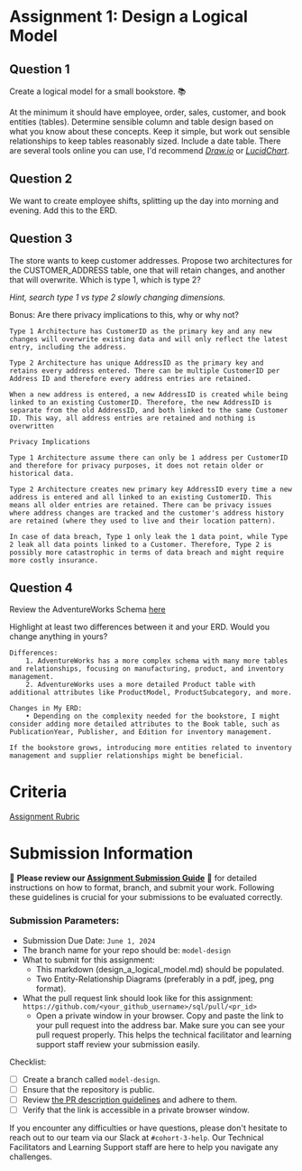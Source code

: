# Assignment 1: Design a Logical Model

## Question 1
Create a logical model for a small bookstore. 📚

At the minimum it should have employee, order, sales, customer, and book entities (tables). Determine sensible column and table design based on what you know about these concepts. Keep it simple, but work out sensible relationships to keep tables reasonably sized. Include a date table. There are several tools online you can use, I'd recommend [_Draw.io_](https://www.drawio.com/) or [_LucidChart_](https://www.lucidchart.com/pages/).

## Question 2
We want to create employee shifts, splitting up the day into morning and evening. Add this to the ERD.

## Question 3
The store wants to keep customer addresses. Propose two architectures for the CUSTOMER_ADDRESS table, one that will retain changes, and another that will overwrite. Which is type 1, which is type 2?

_Hint, search type 1 vs type 2 slowly changing dimensions._

Bonus: Are there privacy implications to this, why or why not?
```
Type 1 Architecture has CustomerID as the primary key and any new changes will overwrite existing data and will only reflect the latest entry, including the address.

Type 2 Architecture has unique AddressID as the primary key and retains every address entered. There can be multiple CustomerID per Address ID and therefore every address entries are retained. 

When a new address is entered, a new AddressID is created while being linked to an existing CustomerID. Therefore, the new AddressID is separate from the old AddressID, and both linked to the same Customer ID. This way, all address entries are retained and nothing is overwritten

Privacy Implications

Type 1 Architecture assume there can only be 1 address per CustomerID and therefore for privacy purposes, it does not retain older or historical data.

Type 2 Architecture creates new primary key AddressID every time a new address is entered and all linked to an existing CustomerID. This means all older entries are retained. There can be privacy issues where address changes are tracked and the customer's address history are retained (where they used to live and their location pattern).

In case of data breach, Type 1 only leak the 1 data point, while Type 2 leak all data points linked to a Customer. Therefore, Type 2 is possibly more catastrophic in terms of data breach and might require more costly insurance.
```

## Question 4
Review the AdventureWorks Schema [here](https://i.stack.imgur.com/LMu4W.gif)

Highlight at least two differences between it and your ERD. Would you change anything in yours?
```
Differences:
    1. AdventureWorks has a more complex schema with many more tables and relationships, focusing on manufacturing, product, and inventory management.
    2. AdventureWorks uses a more detailed Product table with additional attributes like ProductModel, ProductSubcategory, and more.
    
Changes in My ERD:
    • Depending on the complexity needed for the bookstore, I might consider adding more detailed attributes to the Book table, such as PublicationYear, Publisher, and Edition for inventory management.
    
If the bookstore grows, introducing more entities related to inventory management and supplier relationships might be beneficial.
```

# Criteria

[Assignment Rubric](./assignment_rubric.md)

# Submission Information

🚨 **Please review our [Assignment Submission Guide](https://github.com/UofT-DSI/onboarding/blob/main/onboarding_documents/submissions.md)** 🚨 for detailed instructions on how to format, branch, and submit your work. Following these guidelines is crucial for your submissions to be evaluated correctly.

### Submission Parameters:
* Submission Due Date: `June 1, 2024`
* The branch name for your repo should be: `model-design`
* What to submit for this assignment:
    * This markdown (design_a_logical_model.md) should be populated.
    * Two Entity-Relationship Diagrams (preferably in a pdf, jpeg, png format).
* What the pull request link should look like for this assignment: `https://github.com/<your_github_username>/sql/pull/<pr_id>`
    * Open a private window in your browser. Copy and paste the link to your pull request into the address bar. Make sure you can see your pull request properly. This helps the technical facilitator and learning support staff review your submission easily.

Checklist:
- [ ] Create a branch called `model-design`.
- [ ] Ensure that the repository is public.
- [ ] Review [the PR description guidelines](https://github.com/UofT-DSI/onboarding/blob/main/onboarding_documents/submissions.md#guidelines-for-pull-request-descriptions) and adhere to them.
- [ ] Verify that the link is accessible in a private browser window.

If you encounter any difficulties or have questions, please don't hesitate to reach out to our team via our Slack at `#cohort-3-help`. Our Technical Facilitators and Learning Support staff are here to help you navigate any challenges.
